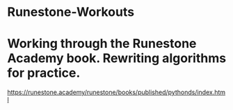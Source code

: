 # Runestone-Workouts

# Working through the Runestone Academy book. Rewriting algorithms for practice. 

https://runestone.academy/runestone/books/published/pythonds/index.html


